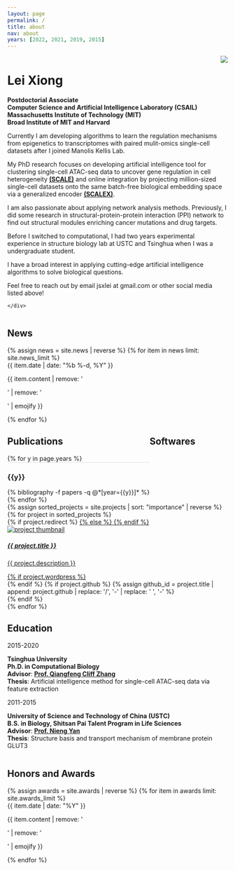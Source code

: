 ```yaml
---
layout: page
permalink: /
title: about
nav: about
years: [2022, 2021, 2019, 2015]
---
```


<!-- Introduction -->

<div style="display: flex; flex-wrap: wrap;">
    <div class="text-justify p-0">
        <div class="col-xs-12 col-sm-4 p-0 pt-2 pb-sm-2 pb-4 pl-sm-4 text-center" style="float: right;">
          <img class="profile-img img-responsive" src="{{ 'prof_pic2.jpg' | prepend: '/assets/img/' | prepend: site.baseurl | prepend: site.url }}">
        </div>
        <h1 class="pb-3 title text-left font-weight-bold">Lei Xiong</h1>
        <p>
            <b>Postdoctorial Associate</b> <br>
            <b>Computer Science and Artificial Intelligence Laboratory (CSAIL) </b> <br> 
            <b>Massachusetts Institute of Technology (MIT) </b> <br>
            <b>Broad Institute of MIT and Harvard</b> <br>
        </p>
        <p> 
          Currently I am developing algorithms to learn the regulation mechanisms from epigenetics to transcriptomes with paired mulit-omics single-cell datasets after I joined Manolis Kellis Lab.
        </p>
        <p>
          My PhD research focuses on developing artificial intelligence tool for clustering single-cell ATAC-seq data to uncover gene regulation in cell heterogeneity <a href="https://github.com/jsxlei/SCALE" target="_blank"><b>(SCALE)</b></a> and online integration by projecting million-sized single-cell datasets onto the same batch-free biological embedding space via a generalized encoder <a href="https://github.com/jsxlei/SCALE" target="_blank"><b>(SCALEX)</b></a>. 
        </p>
        <p>
          I am also passionate about applying network analysis methods. Previously, I did some research in structural-protein-protein interaction (PPI) network to find out structural modules enriching cancer mutations and drug targets.
        </p>
        <p>
          Before I switched to computational, I had two years experimental experience in structure biology lab at USTC and Tsinghua when I was a undergraduate student. 
        </p>
        <p>
          I have a broad interest in applying cutting-edge artificial intelligence algorithms to solve biological questions.
        </p>
        <p>Feel free to reach out by email jsxlei at gmail.com or other social media listed above!
        </p>

    </div>
</div>


<!-- News -->
<div class="news mt-3 p-0">
  <h2 class="font-weight-bold">News</h2>
  {% assign news = site.news | reverse %}
  {% for item in news limit: site.news_limit %}
    <div class="row p-0">
      <div class="col-sm-2 p-0">
        <span class="badge light-blue darken-1 font-weight-bold text-uppercase align-middle date ml-3">
          {{ item.date | date: "%b %-d, %Y" }}
        </span>
      </div>
      <div class="col-sm-10 mt-2 mt-sm-0 ml-3 ml-md-0 p-0 font-weight-light text">
        <p>{{ item.content | remove: '<p>' | remove: '</p>' | emojify }}</p>
      </div>
    </div>
  {% endfor %}
</div>

<!-- publications -->
<div class="news mt-3 p-0">
  <h2 class="font-weight-bold">Publications</h2>
  {% for y in page.years %}
  <div class="row m-0 p-0" style="border-top: 1px solid #ddd; flex-direction: row-reverse;">
    <div class="col-sm-1 mt-2 p-0 pr-1">
      <h3 class="bibliography-year">{{y}}</h3>
    </div>
    <div class="col-sm-11 p-0">
      {% bibliography -f papers -q @*[year={{y}}]* %}   
    </div>
  </div>
  {% endfor %}
</div>

<!--  @*[selected=true]*   -->

<h2 class="font-weight-bold">Softwares</h2>
<div id="projects" class="row mt-2 pt-3" style="overflow: visible !important;">
  {% assign sorted_projects = site.projects | sort: "importance" | reverse %}
  {% for project in sorted_projects %}
    <div class="project-card">
      {% if project.redirect %}
        <a href="{{ project.redirect }}" target="_blank">
      {% else %}
        <a href="{{ project.url | prepend: site.baseurl | prepend: site.url }}">
      {% endif %}
        <div class="card">
          <img class="card-img-top" src="{{ project.img | prepend: site.baseurl | prepend: site.url }}" alt="project thumbnail">
          <div class="card-body">
            <h5 class="card-title">{{ project.title }}</h5>
            <p class="card-text">{{ project.description }}</p>
            <div class="row ml-1 mr-1 p-0">
              {% if project.wordpress %}
                <div class="wordpress-icon" data-toggle="tooltip" title="Blog Post">
                  <div class="icon">
                    <a href="{{ project.wordpress }}" target="_blank"><i class="fab fa-wordpress-simple wp-icon"></i></a>
                  </div>
                </div>
              {% endif %}
              {% if project.github %}
                {% assign github_id = project.title | append: project.github | replace: '/', '-' | replace: ' ', '-' %}
                <div class="github-icon">
                  <div class="icon" data-toggle="tooltip" title="Code Repository">
                    <a href="https://github.com/{{ project.github }}" target="_blank"><i class="fab fa-github gh-icon"></i></a>
                  </div>
                </div>
              {% endif %}
            </div>
          </div>
        </div>
      </a>
    </div>
  {% endfor %}
</div>

<!-- Education-->
<div class="news mt-3 p-0">
  <h2 class="font-weight-bold">Education</h2>
    <div class="row p-0">
      <div class="col-sm-2 p-0">
        <span class="badge light-blue darken-1 font-weight-bold text-uppercase align-middle date ml-3">
          2015-2020
        </span>
      </div>
      <div class="col-sm-10 mt-2 mt-sm-0 ml-3 ml-md-0 p-0 font-weight-light text">
        <p><b>Tsinghua University</b> <br>
            <b>Ph.D. in Computational Biology</b> <br>
            <b>Advisor</b>: <a href="http://life.tsinghua.edu.cn/lifeen/info/1034/1075.htm" target="_blank"><b>Prof. Qiangfeng Cliff Zhang</b></a> <br>
            <b>Thesis</b>: Artificial intelligence method for single-cell ATAC-seq data via feature extraction
        </p>
      </div>
    </div>
    <div class="row p-0">
      <div class="col-sm-2 p-0">
        <span class="badge light-blue darken-1 font-weight-bold text-uppercase align-middle date ml-3">
          2011-2015
        </span>
      </div>
      <div class="col-sm-10 mt-2 mt-sm-0 ml-3 ml-md-0 p-0 font-weight-light text">
        <p><b>University of Science and Technology of China (USTC)</b> <br>
            <b>B.S. in Biology, Shitsan Pai Talent Program in Life Sciences </b><br>
            <b>Advisor</b>: <a href="https://molbio.princeton.edu/people/nieng-yan" target="_blank"><b>Prof. Nieng Yan</b></a> <br>
            <b>Thesis</b>: Structure basis and transport mechanism of membrane protein GLUT3
        </p>
      </div>
    </div>
</div>


<!-- Honors and Awards-->
<div class="news mt-3 p-0">
  <h2 class="font-weight-bold">Honors and Awards</h2>
  {% assign awards = site.awards | reverse %}
  {% for item in awards limit: site.awards_limit %}
    <div class="row p-0">
      <div class="col-sm-2 p-0">
        <span class="badge light-blue darken-1 font-weight-bold text-uppercase align-middle date ml-3">
          {{ item.date | date: "%Y" }}
        </span>
      </div>
      <div class="col-sm-10 mt-2 mt-sm-0 ml-3 ml-md-0 p-0 font-weight-light text">
        <p>{{ item.content | remove: '<p>' | remove: '</p>' | emojify }}</p>
      </div>
    </div>
  {% endfor %}
</div>

